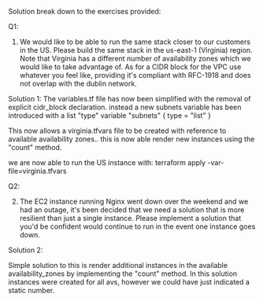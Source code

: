 Solution break down to the exercises provided:

Q1:

1.  We would like to be able to run the same stack closer to our customers in the US. Please build the same stack in
    the us-east-1 (Virginia) region. Note that Virginia has a different number of availability zones which we would like
    to take advantage of. As for a CIDR block for the VPC use whatever you feel like, providing it's compliant with RFC-1918 and does not overlap with the dublin network.

Solution 1:
The variables.tf file has now been simplified with the removal of explicit cidr_block declaration.
instead a new subnets variable has been introduced with a list "type"
variable "subnets" {
type = "list"
}

This now allows a virginia.tfvars file to be created with reference to available availability zones.. this is now able render new instances using the "count" method.

we are now able to run the US instance with: terraform apply -var-file=virginia.tfvars

Q2:

2.  The EC2 instance running Nginx went down over the weekend and we had an outage, it's been decided that we need a solution
    that is more resilient than just a single instance. Please implement a solution that you'd be confident would continue
    to run in the event one instance goes down.

Solution 2:

Simple solution to this is render additional instances in the available availability_zones by implementing the "count" method. In this solution instances were created for all avs, however we could have just indicated a static number.
